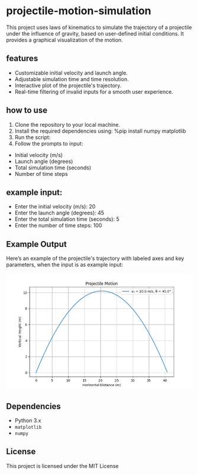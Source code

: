 # projectile-motion-simulation
This project uses laws of kinematics to simulate the trajectory of a projectile under the influence of gravity, based on user-defined initial conditions. It provides a graphical visualization of the motion.

## features

- Customizable initial velocity and launch angle.
- Adjustable simulation time and time resolution.
- Interactive plot of the projectile's trajectory.
- Real-time filtering of invalid inputs for a smooth user experience.

## how to use

1. Clone the repository to your local machine.
2. Install the required dependencies using: %pip install numpy matplotlib
3. Run the script:
4. Follow the prompts to input:
- Initial velocity (m/s)
- Launch angle (degrees)
- Total simulation time (seconds)
- Number of time steps

## example input:

- Enter the initial velocity (m/s): 20
- Enter the launch angle (degrees): 45
- Enter the total simulation time (seconds): 5
- Enter the number of time steps: 100

## Example Output

Here’s an example of the projectile's trajectory with labeled axes and key parameters, when the input is as example input:

![Example Trajectory](example%20trajectory%20of%20a%20projectile%20motion.png)

## Dependencies

- Python 3.x
- `matplotlib`
- `numpy`

## License
This project is licensed under the MIT License
